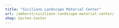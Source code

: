 ```yaml
---
title: "Siciliano Landscape Material Center"
url: /amherst/siciliano-landscape-material-center/
shop: Garten-Center
---
```

